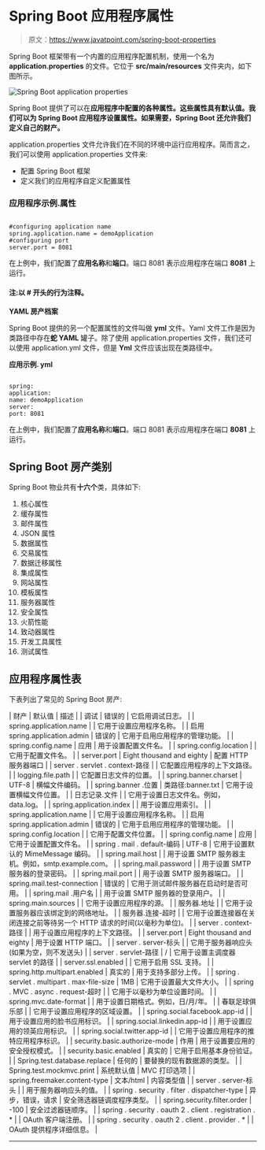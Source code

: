 # Spring Boot 应用程序属性

> 原文：<https://www.javatpoint.com/spring-boot-properties>

Spring Boot 框架带有一个内置的应用程序配置机制，使用一个名为 **application.properties** 的文件。它位于 **src/main/resources** 文件夹内，如下图所示。

![Spring Boot application properties](../img/01e317ca4819f8f42999d4fd724676ca.png)

Spring Boot 提供了可以在**应用程序中配置的各种属性。这些属性具有默认值。我们可以为 Spring Boot 应用程序设置属性。如果需要，Spring Boot 还允许我们定义自己的财产。**

application.properties 文件允许我们在不同的环境中运行应用程序。简而言之，我们可以使用 application.properties 文件来:

*   配置 Spring Boot 框架
*   定义我们的应用程序自定义配置属性

### 应用程序示例.属性

```

#configuring application name
spring.application.name = demoApplication
#configuring port
server.port = 8081

```

在上例中，我们配置了**应用名称**和**端口**。端口 8081 表示应用程序在端口 **8081** 上运行。

#### 注:以 **#** 开头的行为注释。

**YAML 房产档案**

Spring Boot 提供的另一个配置属性的文件叫做 **yml** 文件。Yaml 文件工作是因为类路径中存在**蛇 YAML** 罐子。除了使用 application.properties 文件，我们还可以使用 application.yml 文件，但是 **Yml** 文件应该出现在类路径中。

**应用示例. yml**

```

spring:
application:
name: demoApplication
server:
port: 8081

```

在上例中，我们配置了**应用名称**和**端口**。端口 8081 表示应用程序在端口 **8081** 上运行。

## Spring Boot 房产类别

Spring Boot 物业共有**十六个**类，具体如下:

1.  核心属性
2.  缓存属性
3.  邮件属性
4.  JSON 属性
5.  数据属性
6.  交易属性
7.  数据迁移属性
8.  集成属性
9.  网站属性
10.  模板属性
11.  服务器属性
12.  安全属性
13.  火箭性能
14.  致动器属性
15.  开发工具属性
16.  测试属性

## 应用程序属性表

下表列出了常见的 Spring Boot 房产:

| 财产 | 默认值 | 描述 |
| 调试 | 错误的 | 它启用调试日志。 |
| spring.application.name |  | 它用于设置应用程序名称。 |
| 启用 spring.application.admin | 错误的 | 它用于启用应用程序的管理功能。 |
| spring.config.name | 应用 | 用于设置配置文件名。 |
| spring.config.location |  | 它用于配置文件名。 |
| server.port | Eight thousand and eighty | 配置 HTTP 服务器端口 |
| server . servlet . context-路径 |  | 它配置应用程序的上下文路径。 |
| logging.file.path |  | 它配置日志文件的位置。 |
| spring.banner.charset | UTF-8 | 横幅文件编码。 |
| spring.banner .位置 | 类路径:banner.txt | 它用于设置横幅文件位置。 |
| 日志记录.文件 |  | 它用于设置日志文件名。例如，data.log。 |
| spring.application.index |  | 用于设置应用索引。 |
| spring.application.name |  | 它用于设置应用程序名称。 |
| 启用 spring.application.admin | 错误的 | 它用于启用应用程序的管理功能。 |
| spring.config.location |  | 它用于配置文件位置。 |
| spring.config.name | 应用 | 它用于设置配置文件名。 |
| spring . mail . default-编码 | UTF-8 | 它用于设置默认的 MimeMessage 编码。 |
| spring.mail.host |  | 用于设置 SMTP 服务器主机。例如，smtp.example.com。 |
| spring.mail.password |  | 用于设置 SMTP 服务器的登录密码。 |
| spring.mail.port |  | 用于设置 SMTP 服务器端口。 |
| spring.mail.test-connection | 错误的 | 它用于测试邮件服务器在启动时是否可用。 |
| spring.mail .用户名 |  | 用于设置 SMTP 服务器的登录用户。 |
| spring.main.sources |  | 它用于设置应用程序的源。 |
| 服务器.地址 |  | 它用于设置服务器应该绑定到的网络地址。 |
| 服务器.连接-超时 |  | 它用于设置连接器在关闭连接之前等待另一个 HTTP 请求的时间(以毫秒为单位)。 |
| server . context-路径 |  | 用于设置应用程序的上下文路径。 |
| server.port | Eight thousand and eighty | 用于设置 HTTP 端口。 |
| server . server-标头 |  | 它用于服务器响应头(如果为空，则不发送头) |
| server . servlet-路径 | / | 它用于设置主调度器 servlet 的路径 |
| server.ssl.enabled |  | 它用于启用 SSL 支持。 |
| spring.http.multipart.enabled | 真实的 | 用于支持多部分上传。 |
| spring . servlet . multipart . max-file-size | 1MB | 它用于设置最大文件大小。 |
| spring . MVC . async . request-超时 |  | 它用于以毫秒为单位设置时间。 |
| spring.mvc.date-format |  | 用于设置日期格式。例如，日/月/年。 |
| 春联足球俱乐部 |  | 它用于设置应用程序的区域设置。 |
| spring.social.facebook.app-id |  | 用于设置应用的脸书应用标识。 |
| spring.social.linkedin.app-id |  | 用于设置应用的领英应用标识。 |
| spring.social.twitter.app-id |  | 它用于设置应用程序的推特应用程序标识。 |
| security.basic.authorize-mode | 作用 | 用于设置要应用的安全授权模式。 |
| security.basic.enabled | 真实的 | 它用于启用基本身份验证。 |
| Spring.test.database.replace | 任何的 | 要替换的现有数据源的类型。 |
| Spring.test.mockmvc.print | 系统默认值 | MVC 打印选项 |
| spring.freemaker.content-type | 文本/html | 内容类型值 |
| server . server-标头 |  | 用于服务器响应头的值。 |
| spring . security . filter . dispatcher-type | 异步，错误，请求 | 安全筛选器链调度程序类型。 |
| spring.security.filter.order | -100 | 安全过滤器链顺序。 |
| spring . security . oauth 2 . client . registration . * |  | OAuth 客户端注册。 |
| spring . security . oauth 2 . client . provider . * |  | OAuth 提供程序详细信息。 |

* * *